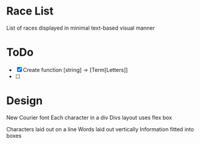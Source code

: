 # Race List

List of races displayed in minimal text-based visual manner

# ToDo

- [x] Create function [string] -> [Term[Letters]]
- [ ] 

# Design

New Courier font
Each character in a div
Divs layout uses flex box

Characters laid out on a line
Words laid out vertically
Information fitted into boxes
